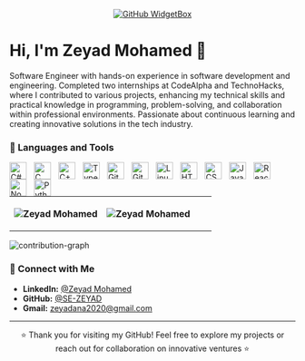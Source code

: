 
<div style="text-align: center;"> 

[![GitHub WidgetBox](https://github-widgetbox.vercel.app/api/profile?username=SE-ZEYAD&data=followers,repositories,stars,commits&theme=dark)](https://github.com/SE-ZEYAD/) 
</div>

# Hi, I'm Zeyad Mohamed 👋

Software Engineer with hands-on experience in software development and engineering. Completed two internships at CodeAlpha and TechnoHacks, where I contributed to various projects, enhancing my technical skills and practical knowledge in programming, problem-solving, and collaboration within professional environments. Passionate about continuous learning and creating innovative solutions in the tech industry.

### 🧰 Languages and Tools

<img align="left" alt="C#" width="30px" style="padding-right:10px;" src="https://cdn.jsdelivr.net/gh/devicons/devicon/icons/csharp/csharp-original.svg"/>
<img align="left" alt="C" width="30px" style="padding-right:10px;" src="https://cdn.jsdelivr.net/gh/devicons/devicon/icons/c/c-original.svg" />
<img align="left" alt="C++" width="30px" style="padding-right:10px;" src="https://cdn.jsdelivr.net/gh/devicons/devicon/icons/cplusplus/cplusplus-line.svg" />
<img align="left" alt="TypeScript" width="30px" style="padding-right:10px;" src="https://cdn.jsdelivr.net/gh/devicons/devicon/icons/typescript/typescript-plain.svg" />
<img align="left" alt="Git" width="30px" style="padding-right:10px;" src="https://cdn.jsdelivr.net/gh/devicons/devicon/icons/git/git-original.svg" />
<img align="left" alt="GitHub" width="30px" style="padding-right:10px;" src="https://cdn.jsdelivr.net/gh/devicons/devicon/icons/github/github-original.svg" />
<img align="left" alt="Linux" width="30px" style="padding-right:10px;" src="https://cdn.jsdelivr.net/gh/devicons/devicon/icons/linux/linux-original.svg" />
<img align="left" alt="HTML" width="30px" style="padding-right:10px;" src="https://cdn.jsdelivr.net/gh/devicons/devicon/icons/html5/html5-plain.svg" />
<img align="left" alt="CSS" width="30px" style="padding-right:10px;" src="https://cdn.jsdelivr.net/gh/devicons/devicon/icons/css3/css3-plain.svg" />
<img align="left" alt="JavaScript" width="30px" style="padding-right:10px;" src="https://cdn.jsdelivr.net/gh/devicons/devicon/icons/javascript/javascript-plain.svg" />
<img align="left" alt="React" width="30px" style="padding-right:10px;" src="https://cdn.jsdelivr.net/gh/devicons/devicon/icons/react/react-original.svg" />
<img align="left" alt="NodeJS" width="30px" style="padding-right:10px;" src="https://cdn.jsdelivr.net/gh/devicons/devicon/icons/nodejs/nodejs-original.svg" />
<img align="left" alt="Python" width="30px" style="padding-right:10px;" src="https://cdn.jsdelivr.net/gh/devicons/devicon/icons/python/python-plain.svg" />
<br />

#

<table>
    <tr>
        <th>
            <p><img align="center" src="https://readmestats.999857.xyz/api?username=SE-ZEYAD&show_icons=true&locale=en&theme=dark" alt="Zeyad Mohamed"/></p>
        </th>
        <th>
            <p><img align="center" src="https://github-readme-streak-stats.herokuapp.com/?user=SE-ZEYAD&theme=dark" alt="Zeyad Mohamed" style="padding-right: 30px;"/></p>
        </th>
    </tr>
</table>

![contribution-graph](https://github-readme-activity-graph.vercel.app/graph?username=SE-ZEYAD&bg_color=12111d&color=ffffff&line=1055e0&point=00ff11&area=true&hide_border=true)
<br>


### 📱 Connect with Me
- **LinkedIn:** [@Zeyad Mohamed](https://www.linkedin.com/in/zeyad-moohamed/)
- **GitHub:** [@SE-ZEYAD](https://github.com/SE-ZEYAD)
- **Gmail:** [zeyadana2020@gmail.com](zeyadana2020@gmail.com)
---
<p align="center">⭐️ Thank you for visiting my GitHub! Feel free to explore my projects or reach out for collaboration on innovative ventures ⭐️</p>

